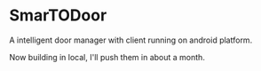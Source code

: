 SmarTODoor
==========

A intelligent door manager with client running on android platform.

Now building in local, I'll push them in about a month.